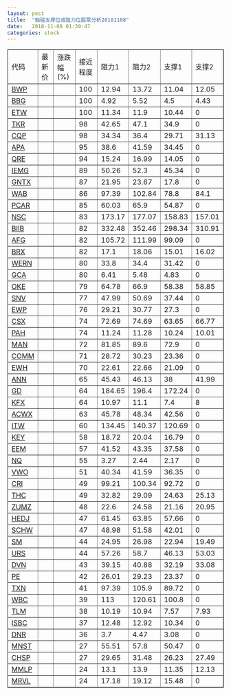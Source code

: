 ```yaml
---
layout: post
title:  "触碰支撑位或阻力位股票分析20181108"
date:   2018-11-08 01:39:47
categories: stock
---
```

<script type="text/javascript">
var stockList = []
stockList.push('gb_bwp');
stockList.push('gb_bbg');
stockList.push('gb_etw');
stockList.push('gb_tkr');
stockList.push('gb_cqp');
stockList.push('gb_apa');
stockList.push('gb_qre');
stockList.push('gb_iemg');
stockList.push('gb_gntx');
stockList.push('gb_wab');
stockList.push('gb_pcar');
stockList.push('gb_nsc');
stockList.push('gb_biib');
stockList.push('gb_afg');
stockList.push('gb_brx');
stockList.push('gb_wern');
stockList.push('gb_gca');
stockList.push('gb_oke');
stockList.push('gb_snv');
stockList.push('gb_ewp');
stockList.push('gb_csx');
stockList.push('gb_pah');
stockList.push('gb_man');
stockList.push('gb_comm');
stockList.push('gb_ewh');
stockList.push('gb_ann');
stockList.push('gb_gd');
stockList.push('gb_kfx');
stockList.push('gb_acwx');
stockList.push('gb_itw');
stockList.push('gb_key');
stockList.push('gb_eem');
stockList.push('gb_nq');
stockList.push('gb_vwo');
stockList.push('gb_cri');
stockList.push('gb_thc');
stockList.push('gb_zumz');
stockList.push('gb_hedj');
stockList.push('gb_schw');
stockList.push('gb_sm');
stockList.push('gb_urs');
stockList.push('gb_dvn');
stockList.push('gb_pe');
stockList.push('gb_txn');
stockList.push('gb_wbc');
stockList.push('gb_tlm');
stockList.push('gb_isbc');
stockList.push('gb_dnr');
stockList.push('gb_mnst');
stockList.push('gb_chsp');
stockList.push('gb_mmlp');
stockList.push('gb_mrvl');
</script>
<table border="1">
 <tr>
 <td>代码</td>
 <td>最新价</td>
 <td>涨跌幅(%)</td>
 <td>接近程度</td>
 <td>阻力1</td>
 <td>阻力2</td>
 <td>支撑1</td>
 <td>支撑2</td>
</tr>
  <tr id="bwp" class="green">
  <td><a href="http://stock.finance.sina.com.cn/usstock/quotes/BWP.html" target="_blank">BWP</a></td><td></td><td></td><td>100</td><td>12.94</td><td>13.72</td><td>11.04</td><td>12.05</td></tr>
  <tr id="bbg" class="red">
  <td><a href="http://stock.finance.sina.com.cn/usstock/quotes/BBG.html" target="_blank">BBG</a></td><td></td><td></td><td>100</td><td>4.92</td><td>5.52</td><td>4.5</td><td>4.43</td></tr>
  <tr id="etw" class="red">
  <td><a href="http://stock.finance.sina.com.cn/usstock/quotes/ETW.html" target="_blank">ETW</a></td><td></td><td></td><td>100</td><td>11.34</td><td>11.9</td><td>10.44</td><td>0</td></tr>
  <tr id="tkr" class="red">
  <td><a href="http://stock.finance.sina.com.cn/usstock/quotes/TKR.html" target="_blank">TKR</a></td><td></td><td></td><td>98</td><td>42.65</td><td>47.1</td><td>34.9</td><td>0</td></tr>
  <tr id="cqp" class="red">
  <td><a href="http://stock.finance.sina.com.cn/usstock/quotes/CQP.html" target="_blank">CQP</a></td><td></td><td></td><td>98</td><td>34.34</td><td>36.4</td><td>29.71</td><td>31.13</td></tr>
  <tr id="apa" class="red">
  <td><a href="http://stock.finance.sina.com.cn/usstock/quotes/APA.html" target="_blank">APA</a></td><td></td><td></td><td>95</td><td>38.6</td><td>41.59</td><td>34.45</td><td>0</td></tr>
  <tr id="qre" class="red">
  <td><a href="http://stock.finance.sina.com.cn/usstock/quotes/QRE.html" target="_blank">QRE</a></td><td></td><td></td><td>94</td><td>15.24</td><td>16.99</td><td>14.05</td><td>0</td></tr>
  <tr id="iemg" class="red">
  <td><a href="http://stock.finance.sina.com.cn/usstock/quotes/IEMG.html" target="_blank">IEMG</a></td><td></td><td></td><td>89</td><td>50.26</td><td>52.3</td><td>45.34</td><td>0</td></tr>
  <tr id="gntx" class="red">
  <td><a href="http://stock.finance.sina.com.cn/usstock/quotes/GNTX.html" target="_blank">GNTX</a></td><td></td><td></td><td>87</td><td>21.95</td><td>23.67</td><td>17.8</td><td>0</td></tr>
  <tr id="wab" class="green">
  <td><a href="http://stock.finance.sina.com.cn/usstock/quotes/WAB.html" target="_blank">WAB</a></td><td></td><td></td><td>86</td><td>97.39</td><td>102.84</td><td>78.8</td><td>84.1</td></tr>
  <tr id="pcar" class="red">
  <td><a href="http://stock.finance.sina.com.cn/usstock/quotes/PCAR.html" target="_blank">PCAR</a></td><td></td><td></td><td>85</td><td>60.03</td><td>65.9</td><td>54.87</td><td>0</td></tr>
  <tr id="nsc" class="red">
  <td><a href="http://stock.finance.sina.com.cn/usstock/quotes/NSC.html" target="_blank">NSC</a></td><td></td><td></td><td>83</td><td>173.17</td><td>177.07</td><td>158.83</td><td>157.01</td></tr>
  <tr id="biib" class="red">
  <td><a href="http://stock.finance.sina.com.cn/usstock/quotes/BIIB.html" target="_blank">BIIB</a></td><td></td><td></td><td>82</td><td>332.48</td><td>352.46</td><td>298.34</td><td>310.91</td></tr>
  <tr id="afg" class="green">
  <td><a href="http://stock.finance.sina.com.cn/usstock/quotes/AFG.html" target="_blank">AFG</a></td><td></td><td></td><td>82</td><td>105.72</td><td>111.99</td><td>99.09</td><td>0</td></tr>
  <tr id="brx" class="green">
  <td><a href="http://stock.finance.sina.com.cn/usstock/quotes/BRX.html" target="_blank">BRX</a></td><td></td><td></td><td>82</td><td>17.1</td><td>18.06</td><td>15.01</td><td>16.02</td></tr>
  <tr id="wern" class="red">
  <td><a href="http://stock.finance.sina.com.cn/usstock/quotes/WERN.html" target="_blank">WERN</a></td><td></td><td></td><td>80</td><td>33.8</td><td>34.4</td><td>31.42</td><td>0</td></tr>
  <tr id="gca" class="green">
  <td><a href="http://stock.finance.sina.com.cn/usstock/quotes/GCA.html" target="_blank">GCA</a></td><td></td><td></td><td>80</td><td>6.41</td><td>5.48</td><td>4.83</td><td>0</td></tr>
  <tr id="oke" class="red">
  <td><a href="http://stock.finance.sina.com.cn/usstock/quotes/OKE.html" target="_blank">OKE</a></td><td></td><td></td><td>79</td><td>64.78</td><td>66.9</td><td>58.38</td><td>58.85</td></tr>
  <tr id="snv" class="green">
  <td><a href="http://stock.finance.sina.com.cn/usstock/quotes/SNV.html" target="_blank">SNV</a></td><td></td><td></td><td>77</td><td>47.99</td><td>50.69</td><td>37.44</td><td>0</td></tr>
  <tr id="ewp" class="red">
  <td><a href="http://stock.finance.sina.com.cn/usstock/quotes/EWP.html" target="_blank">EWP</a></td><td></td><td></td><td>76</td><td>29.21</td><td>30.77</td><td>27.3</td><td>0</td></tr>
  <tr id="csx" class="red">
  <td><a href="http://stock.finance.sina.com.cn/usstock/quotes/CSX.html" target="_blank">CSX</a></td><td></td><td></td><td>74</td><td>72.69</td><td>74.69</td><td>63.65</td><td>66.77</td></tr>
  <tr id="pah" class="red">
  <td><a href="http://stock.finance.sina.com.cn/usstock/quotes/PAH.html" target="_blank">PAH</a></td><td></td><td></td><td>74</td><td>11.24</td><td>11.28</td><td>10.24</td><td>10.01</td></tr>
  <tr id="man" class="red">
  <td><a href="http://stock.finance.sina.com.cn/usstock/quotes/MAN.html" target="_blank">MAN</a></td><td></td><td></td><td>72</td><td>81.85</td><td>89.6</td><td>72.9</td><td>0</td></tr>
  <tr id="comm" class="green">
  <td><a href="http://stock.finance.sina.com.cn/usstock/quotes/COMM.html" target="_blank">COMM</a></td><td></td><td></td><td>71</td><td>28.72</td><td>30.23</td><td>23.36</td><td>0</td></tr>
  <tr id="ewh" class="green">
  <td><a href="http://stock.finance.sina.com.cn/usstock/quotes/EWH.html" target="_blank">EWH</a></td><td></td><td></td><td>70</td><td>22.61</td><td>22.66</td><td>21.09</td><td>0</td></tr>
  <tr id="ann" class="red">
  <td><a href="http://stock.finance.sina.com.cn/usstock/quotes/ANN.html" target="_blank">ANN</a></td><td></td><td></td><td>65</td><td>45.43</td><td>46.13</td><td>38</td><td>41.99</td></tr>
  <tr id="gd" class="green">
  <td><a href="http://stock.finance.sina.com.cn/usstock/quotes/GD.html" target="_blank">GD</a></td><td></td><td></td><td>64</td><td>184.65</td><td>196.4</td><td>172.24</td><td>0</td></tr>
  <tr id="kfx" class="green">
  <td><a href="http://stock.finance.sina.com.cn/usstock/quotes/KFX.html" target="_blank">KFX</a></td><td></td><td></td><td>64</td><td>10.97</td><td>11.1</td><td>7.4</td><td>8</td></tr>
  <tr id="acwx" class="red">
  <td><a href="http://stock.finance.sina.com.cn/usstock/quotes/ACWX.html" target="_blank">ACWX</a></td><td></td><td></td><td>63</td><td>45.78</td><td>48.34</td><td>42.56</td><td>0</td></tr>
  <tr id="itw" class="red">
  <td><a href="http://stock.finance.sina.com.cn/usstock/quotes/ITW.html" target="_blank">ITW</a></td><td></td><td></td><td>60</td><td>134.45</td><td>140.37</td><td>120.69</td><td>0</td></tr>
  <tr id="key" class="red">
  <td><a href="http://stock.finance.sina.com.cn/usstock/quotes/KEY.html" target="_blank">KEY</a></td><td></td><td></td><td>58</td><td>18.72</td><td>20.04</td><td>16.79</td><td>0</td></tr>
  <tr id="eem" class="green">
  <td><a href="http://stock.finance.sina.com.cn/usstock/quotes/EEM.html" target="_blank">EEM</a></td><td></td><td></td><td>57</td><td>41.52</td><td>43.35</td><td>37.58</td><td>0</td></tr>
  <tr id="nq" class="green">
  <td><a href="http://stock.finance.sina.com.cn/usstock/quotes/NQ.html" target="_blank">NQ</a></td><td></td><td></td><td>55</td><td>3.27</td><td>2.44</td><td>2.17</td><td>0</td></tr>
  <tr id="vwo" class="red">
  <td><a href="http://stock.finance.sina.com.cn/usstock/quotes/VWO.html" target="_blank">VWO</a></td><td></td><td></td><td>51</td><td>40.34</td><td>41.59</td><td>36.35</td><td>0</td></tr>
  <tr id="cri" class="green">
  <td><a href="http://stock.finance.sina.com.cn/usstock/quotes/CRI.html" target="_blank">CRI</a></td><td></td><td></td><td>49</td><td>99.21</td><td>100.34</td><td>92.72</td><td>0</td></tr>
  <tr id="thc" class="green">
  <td><a href="http://stock.finance.sina.com.cn/usstock/quotes/THC.html" target="_blank">THC</a></td><td></td><td></td><td>49</td><td>32.82</td><td>29.09</td><td>24.63</td><td>25.13</td></tr>
  <tr id="zumz" class="green">
  <td><a href="http://stock.finance.sina.com.cn/usstock/quotes/ZUMZ.html" target="_blank">ZUMZ</a></td><td></td><td></td><td>48</td><td>22.6</td><td>24.58</td><td>21.16</td><td>20.95</td></tr>
  <tr id="hedj" class="red">
  <td><a href="http://stock.finance.sina.com.cn/usstock/quotes/HEDJ.html" target="_blank">HEDJ</a></td><td></td><td></td><td>47</td><td>61.45</td><td>63.85</td><td>57.66</td><td>0</td></tr>
  <tr id="schw" class="red">
  <td><a href="http://stock.finance.sina.com.cn/usstock/quotes/SCHW.html" target="_blank">SCHW</a></td><td></td><td></td><td>47</td><td>48.98</td><td>51.58</td><td>42.01</td><td>0</td></tr>
  <tr id="sm" class="red">
  <td><a href="http://stock.finance.sina.com.cn/usstock/quotes/SM.html" target="_blank">SM</a></td><td></td><td></td><td>44</td><td>24.95</td><td>26.98</td><td>22.94</td><td>19.49</td></tr>
  <tr id="urs" class="green">
  <td><a href="http://stock.finance.sina.com.cn/usstock/quotes/URS.html" target="_blank">URS</a></td><td></td><td></td><td>44</td><td>57.26</td><td>58.7</td><td>46.13</td><td>53.03</td></tr>
  <tr id="dvn" class="green">
  <td><a href="http://stock.finance.sina.com.cn/usstock/quotes/DVN.html" target="_blank">DVN</a></td><td></td><td></td><td>43</td><td>39.15</td><td>40.88</td><td>32.19</td><td>33.08</td></tr>
  <tr id="pe" class="red">
  <td><a href="http://stock.finance.sina.com.cn/usstock/quotes/PE.html" target="_blank">PE</a></td><td></td><td></td><td>42</td><td>26.01</td><td>29.23</td><td>23.37</td><td>0</td></tr>
  <tr id="txn" class="red">
  <td><a href="http://stock.finance.sina.com.cn/usstock/quotes/TXN.html" target="_blank">TXN</a></td><td></td><td></td><td>41</td><td>97.39</td><td>105.9</td><td>89.72</td><td>0</td></tr>
  <tr id="wbc" class="green">
  <td><a href="http://stock.finance.sina.com.cn/usstock/quotes/WBC.html" target="_blank">WBC</a></td><td></td><td></td><td>39</td><td>113</td><td>120.61</td><td>100.8</td><td>0</td></tr>
  <tr id="tlm" class="green">
  <td><a href="http://stock.finance.sina.com.cn/usstock/quotes/TLM.html" target="_blank">TLM</a></td><td></td><td></td><td>38</td><td>10.19</td><td>10.94</td><td>7.57</td><td>7.93</td></tr>
  <tr id="isbc" class="green">
  <td><a href="http://stock.finance.sina.com.cn/usstock/quotes/ISBC.html" target="_blank">ISBC</a></td><td></td><td></td><td>37</td><td>12.48</td><td>12.92</td><td>10.34</td><td>0</td></tr>
  <tr id="dnr" class="green">
  <td><a href="http://stock.finance.sina.com.cn/usstock/quotes/DNR.html" target="_blank">DNR</a></td><td></td><td></td><td>36</td><td>3.7</td><td>4.47</td><td>3.08</td><td>0</td></tr>
  <tr id="mnst" class="green">
  <td><a href="http://stock.finance.sina.com.cn/usstock/quotes/MNST.html" target="_blank">MNST</a></td><td></td><td></td><td>27</td><td>55.51</td><td>57.8</td><td>50.47</td><td>0</td></tr>
  <tr id="chsp" class="green">
  <td><a href="http://stock.finance.sina.com.cn/usstock/quotes/CHSP.html" target="_blank">CHSP</a></td><td></td><td></td><td>27</td><td>29.65</td><td>31.48</td><td>26.23</td><td>27.49</td></tr>
  <tr id="mmlp" class="red">
  <td><a href="http://stock.finance.sina.com.cn/usstock/quotes/MMLP.html" target="_blank">MMLP</a></td><td></td><td></td><td>24</td><td>13.1</td><td>13.9</td><td>11.35</td><td>12.13</td></tr>
  <tr id="mrvl" class="red">
  <td><a href="http://stock.finance.sina.com.cn/usstock/quotes/MRVL.html" target="_blank">MRVL</a></td><td></td><td></td><td>24</td><td>17.18</td><td>19.12</td><td>15.48</td><td>0</td></tr>
</table>
